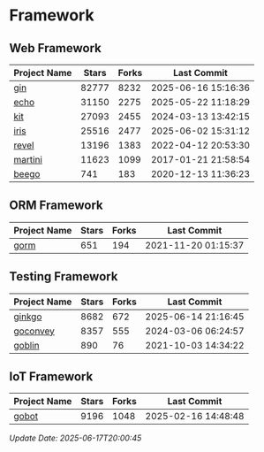 # Framework

## Web Framework
| Project Name | Stars | Forks | Last Commit |
| ------------ | ----- | ----- | ----------- |
| [gin](https://github.com/gin-gonic/gin) | 82777 | 8232 | 2025-06-16 15:16:36 |
| [echo](https://github.com/labstack/echo) | 31150 | 2275 | 2025-05-22 11:18:29 |
| [kit](https://github.com/go-kit/kit) | 27093 | 2455 | 2024-03-13 13:42:15 |
| [iris](https://github.com/kataras/iris) | 25516 | 2477 | 2025-06-02 15:31:12 |
| [revel](https://github.com/revel/revel) | 13196 | 1383 | 2022-04-12 20:53:30 |
| [martini](https://github.com/go-martini/martini) | 11623 | 1099 | 2017-01-21 21:58:54 |
| [beego](https://github.com/astaxie/beego) | 741 | 183 | 2020-12-13 11:36:23 |

## ORM Framework
| Project Name | Stars | Forks | Last Commit |
| ------------ | ----- | ----- | ----------- |
| [gorm](https://github.com/jinzhu/gorm) | 651 | 194 | 2021-11-20 01:15:37 |

## Testing Framework
| Project Name | Stars | Forks | Last Commit |
| ------------ | ----- | ----- | ----------- |
| [ginkgo](https://github.com/onsi/ginkgo) | 8682 | 672 | 2025-06-14 21:16:45 |
| [goconvey](https://github.com/smartystreets/goconvey) | 8357 | 555 | 2024-03-06 06:24:57 |
| [goblin](https://github.com/franela/goblin) | 890 | 76 | 2021-10-03 14:34:22 |

## IoT Framework
| Project Name | Stars | Forks | Last Commit |
| ------------ | ----- | ----- | ----------- |
| [gobot](https://github.com/hybridgroup/gobot) | 9196 | 1048 | 2025-02-16 14:48:48 |

*Update Date: 2025-06-17T20:00:45*